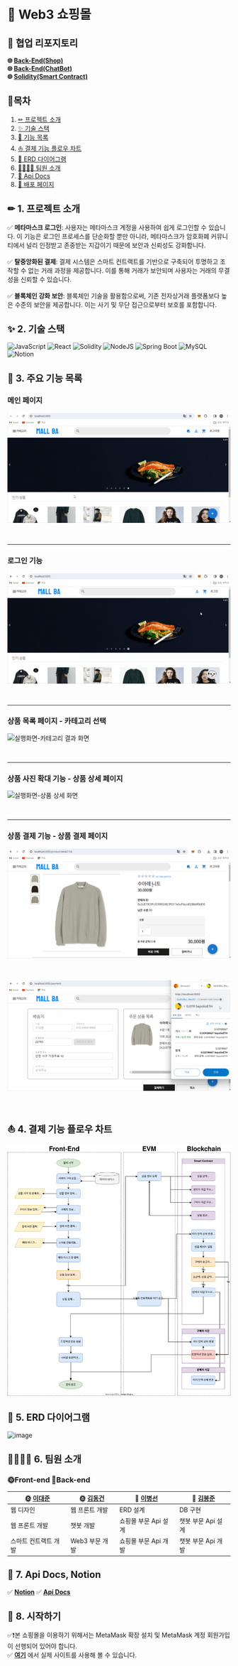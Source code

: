 # 🛒 Web3 쇼핑몰

## 🌈 협업 리포지토리
__🌐 [Back-End(Shop)](https://github.com/dlqudtjs/mall-backend) <br>
🌐 [Back-End(ChatBot)](https://github.com/Brazen-Story/mall_chatbot) <br>
🌐 [Solidity(Smart Contract)](https://github.com/djLee77/smart-contract)__

## 📒목차

1. [✏ 프로젝트 소개](#-1-프로젝트-소개)
2. [✨ 기술 스택](#-2-기술-스택)
3. [🚀 기능 목록](#-3-주요-기능-목록)
4. [⛵ 결제 기능 플로우 차트](#-4-결제-기능-플로우-차트)
5. [📐 ERD 다이어그램](#-5-ERD-다이어그램)
6. [👨‍👩‍👧‍👦 팀원 소개](#-6-팀원-소개)
7. [📑 Api Docs](#-7-api-docs-notion)
8. [🌈 배포 페이지](#-8-시작하기)


## ✏ 1. 프로젝트 소개


✅ __메타마스크 로그인__: 사용자는 메타마스크 계정을 사용하여 쉽게 로그인할 수 있습니다. 이 기능은 로그인 프로세스를 단순화할 뿐만 아니라, 메타마스크가 암호화폐 커뮤니티에서 널리 인정받고 존중받는 지갑이기 때문에 보안과 신뢰성도 강화합니다. <br><br>
✅ __탈중앙화된 결제__: 결제 시스템은 스마트 컨트랙트를 기반으로 구축되어 투명하고 조작할 수 없는 거래 과정을 제공합니다. 이를 통해 거래가 보안되며 사용자는 거래의 무결성을 신뢰할 수 있습니다. <br><br>
✅ __블록체인 강화 보안__: 블록체인 기술을 활용함으로써, 기존 전자상거래 플랫폼보다 높은 수준의 보안을 제공합니다. 이는 사기 및 무단 접근으로부터 보호를 포함합니다.

## ✨ 2. 기술 스택
![JavaScript](https://img.shields.io/badge/javascript-%23323330.svg?style=for-the-badge&logo=javascript&logoColor=%23F7DF1E)
![React](https://img.shields.io/badge/react-%2320232a.svg?style=for-the-badge&logo=react&logoColor=%2361DAFB)
![Solidity](https://img.shields.io/badge/Solidity-%23363636.svg?style=for-the-badge&logo=solidity&logoColor=white)
![NodeJS](https://img.shields.io/badge/node.js-6DA55F?style=for-the-badge&logo=node.js&logoColor=white)
![Spring Boot](https://img.shields.io/badge/spring-%236DB33F.svg?style=for-the-badge&logo=spring&logoColor=white)
![MySQL](https://img.shields.io/badge/mysql-%2300f.svg?style=for-the-badge&logo=mysql&logoColor=white)
![Notion](https://img.shields.io/badge/Notion-%23000000.svg?style=for-the-badge&logo=notion&logoColor=white)
<br>

## 🚀 3. 주요 기능 목록

### 메인 페이지
![실행화면-메인페이지](/public/imgs/MainPage.gif)

<br>

---

### 로그인 기능
![실행화면-로그인](/public/imgs/Login.gif)

<br>

---

### 상품 목록 페이지 - 카테고리 선택
![실행화면-카테고리 결과 화면](/public/imgs/CategoryResultPage.gif)

<br>

---

### 상품 사진 확대 기능 - 상품 상세 페이지
![실행화면-상품 상세 화면](/public/imgs/ProductDetail.gif)

<br>

---

### 상품 결제 기능 - 상품 결제 페이지

![실행화면-결제 화면1](/public/imgs/Payment1.gif)

<br>

![실행화면-결제 화면2](/public/imgs/Payment2.gif)

<br>

## ⛵ 4. 결제 기능 플로우 차트
<img src="./pay-flowchart.drawio.svg" alt="플로우 차트">

## 📐 5. ERD 다이어그램
![image](https://github.com/djLee77/web3-front/assets/117016295/f8a35067-5374-4f98-bbe2-0dd8b5718327)

## 👨‍👩‍👧‍👦 6. 팀원 소개

### 🌞Front-end 🌚Back-end
| 🌞 [이대준](https://github.com/djLee77) | 🌞 [김동건](https://github.com/ehdrjs4502) | 🌚 [이병선](https://github.com/dlqudtjs) | 🌚 [김봉준](https://github.com/Brazen-Story) |
| ------------------ | ---------------------------- | -------------------------- | -------- |
| 웹 디자인  | 웹 프론트 개발 | ERD 설계 | DB 구현 |
| 웹 프론트 개발 | 챗봇 개발 | 쇼핑몰 부문 Api 설계 | 챗봇 부문 Api 설계 |
| 스마트 컨트랙트 개발 | Web3 부문 개발 | 쇼핑몰 부문 Api 개발 | 챗봇 부문 Api 개발 |

## 📑 7. Api Docs, Notion
✅ __[Notion](https://www.notion.so/da5c6765c8184f86b72e0be2064c47a6?v=3c3021bbaa294ba48b94de2b15e81ec3&pvs=4)__ 
✅ __[Api Docs](https://dlqudtjs.github.io/mall-backend/)__

## 🎁 8. 시작하기
✅❗본 쇼핑몰을 이용하기 위해서는 MetaMask 확장 설치 및 MetaMask 계정 회원가입이 선행되어 있어야 합니다. <br>
✅ __[여기](https://mallba.netlify.app/cart)__ 에서 실제 사이트를 사용해 볼 수 있습니다.
